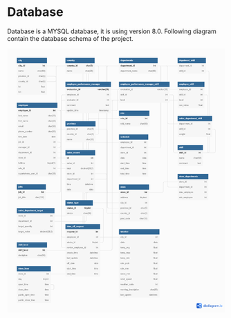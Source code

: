 # Database 
Database is a MYSQL database, it is using version 8.0. Following diagram contain the database schema of the project.

[![Data Base Diagram](img/EMS.png)](https://dbdiagram.io/d/6264c0e31072ae0b6ad8e759)